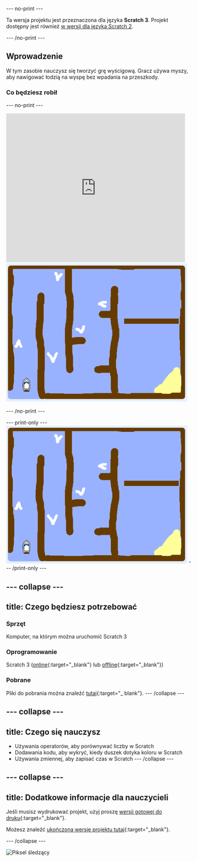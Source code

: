 \--- no-print \---

Ta wersja projektu jest przeznaczona dla języka **Scratch 3**. Projekt dostępny jest również [w wersji dla języka Scratch 2](https://projects.raspberrypi.org/en/projects/boat-race-scratch2).

\--- /no-print \---

## Wprowadzenie

W tym zasobie nauczysz się tworzyć grę wyścigową. Gracz używa myszy, aby nawigować łodzią na wyspę bez wpadania na przeszkody.

### Co będziesz robił

\--- no-print \---

<div class="scratch-preview">
  <iframe allowtransparency="true" width="485" height="402" src="https://scratch.mit.edu/projects/embed/276662533/?autostart=false" frameborder="0" scrolling="no"></iframe>
  <img src="images/boat_race_demo.png">
</div>

\--- /no-print \---

\--- print-only \--- ![boat race demo](images/boat_race_demo.png) \--- /print-only \---

## \--- collapse \---

## title: Czego będziesz potrzebować

### Sprzęt

Komputer, na którym można uruchomić Scratch 3

### Oprogramowanie

Scratch 3 ([online](https://rpf.io/scratchon){:target="_blank"} lub [offline](https://rpf.io/scratchoff){:target="_blank"})

### Pobrane

Pliki do pobrania można znaleźć [tutaj](http://rpf.io/p/en/boat-race-go){:target="_ blank"}. \--- /collapse \---

## \--- collapse \---

## title: Czego się nauczysz

- Używania operatorów, aby porównywać liczby w Scratch
- Dodawania kodu, aby wykryć, kiedy duszek dotyka koloru w Scratch
- Używania zmiennej, aby zapisać czas w Scratch \--- /collapse \---

## \--- collapse \---

## title: Dodatkowe informacje dla nauczycieli

Jeśli musisz wydrukować projekt, użyj proszę [wersji gotowej do druku](https://projects.raspberrypi.org/en/projects/boat-race/print){:target="_blank"}.

Możesz znaleźć [ukończoną wersję projektu tutaj](http://rpf.io/p/en/boat-race-get){:target="_blank"}.

\--- /collapse \---

![Piksel śledzący](https://code.org/api/hour/begin_codeclub_boatrace.png)